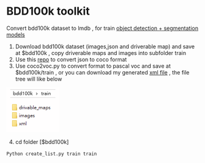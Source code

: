 # BDD100k toolkit

Convert bdd100k dataset to lmdb , for train [object detection + segmentation models](https://github.com/eric612/MobileNet-YOLO)

1. Download bdd100k dataset (images,json and driverable map) and save at $bdd100k , copy driverable maps and images into subfolder train
2. Use this [repo](https://github.com/ucbdrive/bdd-data) to convert json to coco format
3. Use coco2voc.py to convert format to pascal voc and save at $bdd100k/train , or you can download my generated [xml file](https://drive.google.com/open?id=1hqLh24jZqk2Ih-PMccrldHxjzBLAQGjr) , the file tree will like below 

![alt](example.png)

4. cd folder [$bdd100k] 
```
Python create_list.py train train
```
